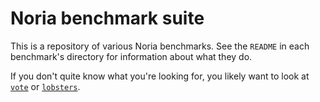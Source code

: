 # Noria benchmark suite

This is a repository of various Noria benchmarks. See the `README` in
each benchmark's directory for information about what they do.

If you don't quite know what you're looking for, you likely want to look
at [`vote`](vote/) or [`lobsters`](lobsters/).
